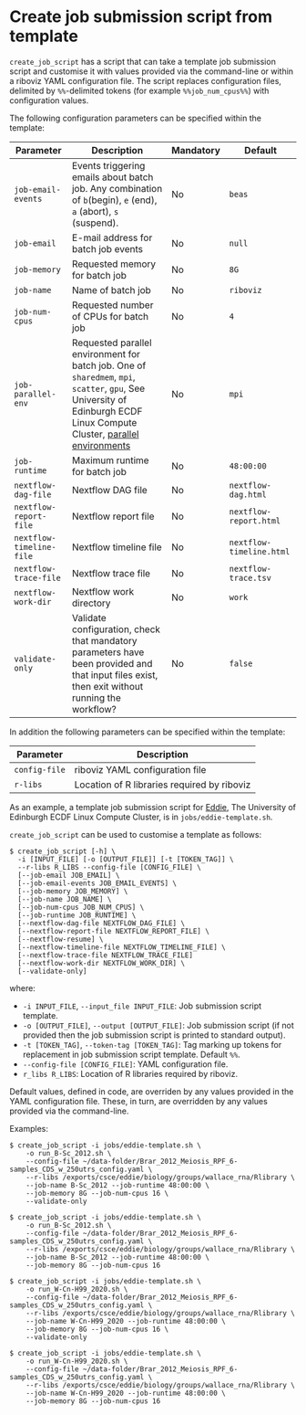 # Create job submission script from template

`create_job_script` has a script that can take a template job submission script and customise it with values provided via the command-line or within a riboviz YAML configuration file. The script replaces configuration files, delimited by `%%`-delimited tokens (for example `%%job_num_cpus%%`) with configuration values.

The following configuration parameters can be specified within the template:

| Parameter | Description | Mandatory | Default |
| --------- | ----------- | --------- | ------- |
| `job-email-events` | Events triggering emails about batch job. Any combination of `b`(begin), `e` (end), `a` (abort), `s` (suspend). | No | `beas` |
| `job-email` | E-mail address for batch job events | No | `null` |
| `job-memory` | Requested memory for batch job | No | `8G` |
| `job-name` | Name of batch job | No | `riboviz` |
| `job-num-cpus` | Requested number of CPUs for batch job | No | `4` |
| `job-parallel-env` | Requested parallel environment for batch job. One of `sharedmem`, `mpi`, `scatter`, `gpu`, See University of Edinburgh ECDF Linux Compute Cluster, [parallel environments](https://www.wiki.ed.ac.uk/display/ResearchServices/Parallel+Environments) | No | `mpi` |
| `job-runtime` | Maximum runtime for batch job | No | `48:00:00` |
| `nextflow-dag-file` | Nextflow DAG file | No | `nextflow-dag.html` |
| `nextflow-report-file` | Nextflow report file | No | `nextflow-report.html` |
| `nextflow-timeline-file` | Nextflow timeline file | No | `nextflow-timeline.html` |
| `nextflow-trace-file` | Nextflow trace file | No | `nextflow-trace.tsv` |
| `nextflow-work-dir` | Nextflow work directory | No | `work` |
| `validate-only ` | Validate configuration, check that mandatory parameters have been provided and that input files exist, then exit without running the workflow? | No | `false` |

In addition the following parameters can be specified within the template:

| Parameter | Description |
| --------- | ----------- |
| `config-file` | riboviz YAML configuration file |
| `r-libs` | Location of R libraries required by riboviz |

As an example, a template job submission script for [Eddie](https://www.ed.ac.uk/information-services/research-support/research-computing/ecdf/high-performance-computing), The University of Edinburgh ECDF Linux Compute Cluster, is in `jobs/eddie-template.sh`.

`create_job_script` can be used to customise a template as follows:

```console
$ create_job_script [-h] \
  -i [INPUT_FILE] [-o [OUTPUT_FILE]] [-t [TOKEN_TAG]] \
  --r-libs R_LIBS --config-file [CONFIG_FILE] \
  [--job-email JOB_EMAIL] \
  [--job-email-events JOB_EMAIL_EVENTS] \
  [--job-memory JOB_MEMORY] \
  [--job-name JOB_NAME] \
  [--job-num-cpus JOB_NUM_CPUS] \
  [--job-runtime JOB_RUNTIME] \
  [--nextflow-dag-file NEXTFLOW_DAG_FILE] \
  [--nextflow-report-file NEXTFLOW_REPORT_FILE] \
  [--nextflow-resume] \
  [--nextflow-timeline-file NEXTFLOW_TIMELINE_FILE] \
  [--nextflow-trace-file NEXTFLOW_TRACE_FILE]
  [--nextflow-work-dir NEXTFLOW_WORK_DIR] \
  [--validate-only]
```

where:

* `-i INPUT_FILE`, `--input_file INPUT_FILE`: Job submission script template.
* `-o [OUTPUT_FILE]`, `--output [OUTPUT_FILE]`: Job submission script (if not provided then the job submission script is printed to standard output).
* `-t [TOKEN_TAG]`, `--token-tag [TOKEN_TAG]`: Tag marking up tokens for replacement in job submission script template. Default `%%`.
* `--config-file [CONFIG_FILE]`: YAML configuration file.
* `r_libs R_LIBS`: Location of R libraries required by riboviz.

Default values, defined in code, are overriden by any values provided in the YAML configuration file. These, in turn, are overridden by any values provided via the command-line.

Examples:

```console
$ create_job_script -i jobs/eddie-template.sh \
    -o run_B-Sc_2012.sh \
    --config-file ~/data-folder/Brar_2012_Meiosis_RPF_6-samples_CDS_w_250utrs_config.yaml \
    --r-libs /exports/csce/eddie/biology/groups/wallace_rna/Rlibrary \
    --job-name B-Sc_2012 --job-runtime 48:00:00 \
    --job-memory 8G --job-num-cpus 16 \
    --validate-only
```
```console
$ create_job_script -i jobs/eddie-template.sh \
    -o run_B-Sc_2012.sh \
    --config-file ~/data-folder/Brar_2012_Meiosis_RPF_6-samples_CDS_w_250utrs_config.yaml \
    --r-libs /exports/csce/eddie/biology/groups/wallace_rna/Rlibrary \
    --job-name B-Sc_2012 --job-runtime 48:00:00 \
    --job-memory 8G --job-num-cpus 16
```
```console
$ create_job_script -i jobs/eddie-template.sh \
    -o run_W-Cn-H99_2020.sh \
    --config-file ~/data-folder/Brar_2012_Meiosis_RPF_6-samples_CDS_w_250utrs_config.yaml \
    --r-libs /exports/csce/eddie/biology/groups/wallace_rna/Rlibrary \
    --job-name W-Cn-H99_2020 --job-runtime 48:00:00 \
    --job-memory 8G --job-num-cpus 16 \
    --validate-only
```
```console
$ create_job_script -i jobs/eddie-template.sh \
    -o run_W-Cn-H99_2020.sh \
    --config-file ~/data-folder/Brar_2012_Meiosis_RPF_6-samples_CDS_w_250utrs_config.yaml \
    --r-libs /exports/csce/eddie/biology/groups/wallace_rna/Rlibrary \
    --job-name W-Cn-H99_2020 --job-runtime 48:00:00 \
    --job-memory 8G --job-num-cpus 16
```
